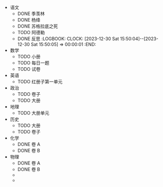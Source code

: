 - 语文
	- DONE 季羡林
	- DONE 杨绛
	- DONE 苏格拉底之死
	- TODO 阿德勒
	- DONE 反思
	  :LOGBOOK:
	  CLOCK: [2023-12-30 Sat 15:50:04]--[2023-12-30 Sat 15:50:05] =>  00:00:01
	  :END:
- 数学
	- TODO 小册
	- TODO 每日一题
	- TODO 试卷
- 英语
	- TODO 红册子第一单元
- 政治
	- TODO 卷子
	- TODO 大册
- 地理
	- TODO 大册单元
- 历史
	- TODO 大册
	- TODO 卷子
- 化学
	- DONE 卷 A
	- DONE 卷 B
- 物理
	- DONE 卷 A
	- DONE 卷 B
	-
	-